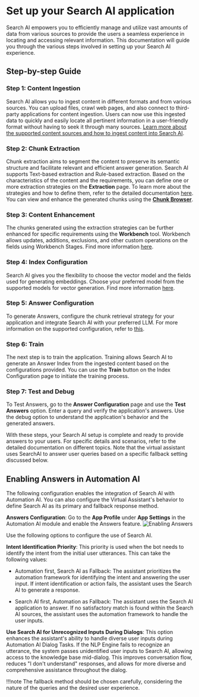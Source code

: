 # Set up your Search AI application
Search AI empowers you to efficiently manage and utilize vast amounts of data from various sources to provide the users a seamless experience in locating and accessing relevant information. This documentation will guide you through the various steps involved in setting up your Search AI experience.

## Step-by-step Guide

### Step 1: Content Ingestion

Search AI allows you to ingest content in different formats and from various sources. You can upload files, crawl web pages, and also connect to third-party applications for content ingestion. Users can now use this ingested data to quickly and easily locate all pertinent information in a user-friendly format without having to seek it through many sources. [Learn more about the supported content sources and how to ingest content into Search AI](../content-sources/introduction).


### Step 2: Chunk Extraction

Chunk extraction aims to segment the content to preserve its semantic structure and facilitate relevant and efficient answer generation. Search AI supports Text-based extraction and Rule-based extraction. Based on the characteristics of the content and the requirements, you can define one or more extraction strategies on the **Extraction** page. To learn more about the strategies and how to define them, refer to the detailed documentation [here](../content-extraction/extraction). You can view and enhance the generated chunks using the [**Chunk Browser**](../chunk-browser).


### Step 3: Content Enhancement 

The chunks generated using the extraction strategies can be further enhanced for specific requirements using the **Workbench** tool. Workbench allows updates, additions, exclusions, and other custom operations on the fields using Workbench Stages. Find more information [here](../workbench/introduction). 


### Step 4: Index Configuration

Search AI gives you the flexibility to choose the vector model and the fields used for generating embeddings. Choose your preferred model from the supported models for vector generation. Find more information [here](../index-configuration). 


### Step 5: Answer Configuration

To generate Answers, configure the chunk retrieval strategy for your application and integrate Search AI with your preferred LLM. For more information on the supported configuration, refer to [this](../answer-configuration). 


### Step 6: Train 

The next step is to train the application. Training allows Search AI to generate an Answer Index from the ingested content based on the configurations provided. You can use the **Train** button on the Index Configuration page to initiate the training process. 


### Step 7: Test and Debug

To Test Answers, go to the **Answer Configuration** page and use the **Test Answers** option. Enter a query and verify the application's answers. Use the debug option to understand the application's behavior and the generated answers.

With these steps, your Search AI setup is complete and ready to provide answers to your users. For specific details and scenarios, refer to the detailed documentation on different topics. Note that the virtual assistant uses SearchAI to answer user queries based on a specific fallback setting discussed below. 

## Enabling Answers in Automation AI

The following configuration enables the integration of Search AI with Automation AI. You can also configure the Virtual Assistant's behavior to define Search AI as its primary and fallback response method.

**Answers Configuration**:
Go to the **App Profile** under **App Settings** in the Automation AI module and enable the Answers feature.
![Enabling Answers](../images/enable-answers.png "Enabling Answers")

Use the following options to configure the use of Search AI. 

**Intent Identification Priority**: This priority is used when the bot needs to identify the intent from the initial user utterances. This can take the following values:

* Automation first, Search AI as Fallback:
    The assistant prioritizes the automation framework for identifying the intent and answering the user input. If intent identification or action fails, the assistant uses the Search AI to generate a response.

* Search AI first, Automation as Fallback:
    The assistant uses the Search AI application to answer. If no satisfactory match is found within the Search AI sources, the assistant uses the automation framework to handle the user inputs.

**Use Search AI for Unrecognized Inputs During Dialogs**: This option enhances the assistant's ability to handle diverse user inputs during Automation AI Dialog Tasks. If the NLP Engine fails to recognize an utterance, the system passes unidentified user inputs to Search AI, allowing access to the knowledge base mid-dialog. This improves conversation flow, reduces "I don't understand" responses, and allows for more diverse and comprehensive assistance throughout the dialog.

!!!note
    The fallback method should be chosen carefully, considering the nature of the queries and the desired user experience.
